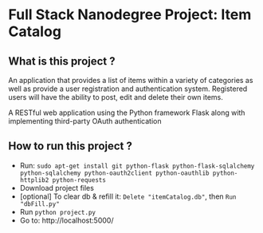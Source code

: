 # Full Stack Nanodegree Project: Item Catalog

## What is this project ?
An application that provides a list of items within a variety of categories as well as provide a user registration and authentication system. Registered users will have the ability to post, edit and delete their own items.

A RESTful web application using the Python framework Flask along with implementing third-party OAuth authentication

## How to run this project ?
- Run: `sudo apt-get install git python-flask python-flask-sqlalchemy python-sqlalchemy python-oauth2client python-oauthlib python-httplib2 python-requests`
- Download project files
- [optional] To clear db & refill it: `Delete "itemCatalog.db"`, then `Run "dbFill.py"`
- Run `python project.py`
- Go to: http://localhost:5000/
